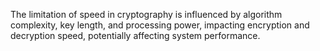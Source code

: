 The limitation of speed in cryptography is influenced by algorithm complexity, key length, and processing power, impacting encryption and decryption speed, potentially affecting system performance.